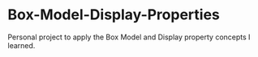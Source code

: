 # Box-Model-Display-Properties
Personal project to apply the Box Model and Display property concepts I learned.
